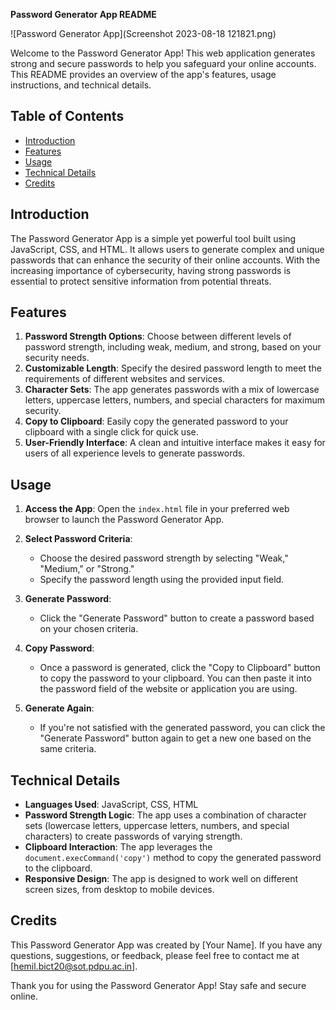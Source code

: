 **Password Generator App README**

![Password Generator App](Screenshot 2023-08-18 121821.png)

Welcome to the Password Generator App! This web application generates strong and secure passwords to help you safeguard your online accounts. This README provides an overview of the app's features, usage instructions, and technical details.

## Table of Contents

- [Introduction](#introduction)
- [Features](#features)
- [Usage](#usage)
- [Technical Details](#technical-details)
- [Credits](#credits)

## Introduction

The Password Generator App is a simple yet powerful tool built using JavaScript, CSS, and HTML. It allows users to generate complex and unique passwords that can enhance the security of their online accounts. With the increasing importance of cybersecurity, having strong passwords is essential to protect sensitive information from potential threats.

## Features

1. **Password Strength Options**: Choose between different levels of password strength, including weak, medium, and strong, based on your security needs.
2. **Customizable Length**: Specify the desired password length to meet the requirements of different websites and services.
3. **Character Sets**: The app generates passwords with a mix of lowercase letters, uppercase letters, numbers, and special characters for maximum security.
4. **Copy to Clipboard**: Easily copy the generated password to your clipboard with a single click for quick use.
5. **User-Friendly Interface**: A clean and intuitive interface makes it easy for users of all experience levels to generate passwords.

## Usage

1. **Access the App**: Open the `index.html` file in your preferred web browser to launch the Password Generator App.

2. **Select Password Criteria**:
   - Choose the desired password strength by selecting "Weak," "Medium," or "Strong."
   - Specify the password length using the provided input field.

3. **Generate Password**:
   - Click the "Generate Password" button to create a password based on your chosen criteria.

4. **Copy Password**:
   - Once a password is generated, click the "Copy to Clipboard" button to copy the password to your clipboard. You can then paste it into the password field of the website or application you are using.

5. **Generate Again**:
   - If you're not satisfied with the generated password, you can click the "Generate Password" button again to get a new one based on the same criteria.

## Technical Details

- **Languages Used**: JavaScript, CSS, HTML
- **Password Strength Logic**: The app uses a combination of character sets (lowercase letters, uppercase letters, numbers, and special characters) to create passwords of varying strength.
- **Clipboard Interaction**: The app leverages the `document.execCommand('copy')` method to copy the generated password to the clipboard.
- **Responsive Design**: The app is designed to work well on different screen sizes, from desktop to mobile devices.

## Credits

This Password Generator App was created by [Your Name]. If you have any questions, suggestions, or feedback, please feel free to contact me at [hemil.bict20@sot.pdpu.ac.in].

Thank you for using the Password Generator App! Stay safe and secure online.

